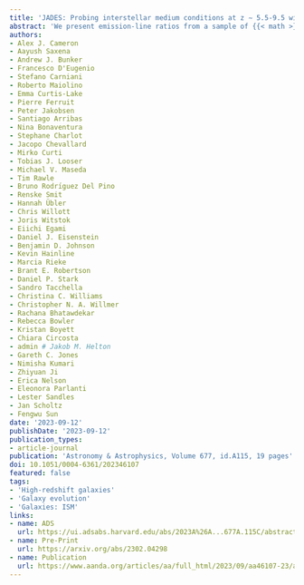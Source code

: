 ```yaml
---
title: 'JADES: Probing interstellar medium conditions at z ∼ 5.5-9.5 with ultra-deep JWST/NIRSpec spectroscopy'
abstract: 'We present emission-line ratios from a sample of {{< math >}}$27${{< /math >}} Lyman-break galaxies from {{< math >}}$z \sim 5.5-9.5${{< /math >}} with {{< math >}}$-17.0 < M_{1500} < -20.4${{< /math >}}, measured from ultra-deep JWST/NIRSpec multi-object spectroscopy from the JWST Advanced Deep Extragalactic Survey (JADES). We used a combination of {{< math >}}$28\ \mathrm{hours}${{< /math >}} deep PRISM/CLEAR and {{< math >}}$7\ \mathrm{hours}${{< /math >}} deep G395M/F290LP observations to measure, or place strong constraints on, ratios of widely studied rest-frame optical emission lines including {{< math >}}$\mathrm{H}\alpha${{< /math >}}, {{< math >}}$\mathrm{H}\beta${{< /math >}}, {{< math >}}$\mathrm{[OII]}\lambda\lambda3726,3729${{< /math >}}, {{< math >}}$\mathrm{[NeIII]}\lambda3869${{< /math >}}, {{< math >}}$\mathrm{[OIII]}\lambda4959${{< /math >}}, {{< math >}}$\mathrm{[OIII]}\lambda5007${{< /math >}}, {{< math >}}$\mathrm{[OI]}\lambda6300${{< /math >}}, {{< math >}}$\mathrm{[NII]}\lambda6583${{< /math >}}, and {{< math >}}$\mathrm{[SII]}\lambda\lambda6716,6731${{< /math >}} in individual {{< math >}}$z > 5.5${{< /math >}} spectra. We find that the emission-line ratios exhibited by these {{< math >}}$z \sim 5.5-9.5${{< /math >}} galaxies occupy clearly distinct regions of line-ratio space compared to typical {{< math >}}$z \sim 0-3${{< /math >}} galaxies, instead being more consistent with extreme populations of lower-redshift galaxies. This is best illustrated by the {{< math >}}$\mathrm{[OIII]}/\mathrm{[OII]}${{< /math >}} ratio, tracing interstellar medium (ISM) ionisation, in which we observe more than half of our sample to have {{< math >}}$\mathrm{[OIII]}/\mathrm{[OII]} > 10${{< /math >}}. Our high signal-to-noise spectra reveal more than an order of magnitude of scatter in line ratios such as {{< math >}}$\mathrm{[OII]}/\mathrm{H}\beta${{< /math >}} and {{< math >}}$\mathrm{[OIII]}/\mathrm{[OII]}${{< /math >}}, indicating significant diversity in the ISM conditions within the sample. We find no convincing detections of {{< math >}}$\mathrm{[NII]}\lambda6583${{< /math >}} in our sample, either in individual galaxies, or a stack of all G395M/F290LP spectra. The emission-line ratios observed in our sample are generally consistent with galaxies with extremely high ionisation parameters ({{< math >}}$\mathrm{log}_{10}(U) \sim 1.5${{< /math >}}), and a range of metallicities spanning from {{< math >}}$\sim\ 0.1 Z_{\odot}${{< /math >}} to higher than {{< math >}}$\sim\ 0.3 Z_{\odot}${{< /math >}}, suggesting we are probing low-metallicity systems undergoing periods of rapid star formation, driving strong radiation fields. These results highlight the value of deep observations in constraining the properties of individual galaxies, and hence probing diversity within galaxy population.'
authors:
- Alex J. Cameron
- Aayush Saxena
- Andrew J. Bunker
- Francesco D'Eugenio
- Stefano Carniani
- Roberto Maiolino
- Emma Curtis-Lake
- Pierre Ferruit
- Peter Jakobsen
- Santiago Arribas
- Nina Bonaventura
- Stephane Charlot
- Jacopo Chevallard
- Mirko Curti
- Tobias J. Looser
- Michael V. Maseda
- Tim Rawle
- Bruno Rodrı́guez Del Pino
- Renske Smit
- Hannah Übler
- Chris Willott
- Joris Witstok
- Eiichi Egami
- Daniel J. Eisenstein
- Benjamin D. Johnson
- Kevin Hainline
- Marcia Rieke
- Brant E. Robertson
- Daniel P. Stark
- Sandro Tacchella
- Christina C. Williams
- Christopher N. A. Willmer
- Rachana Bhatawdekar
- Rebecca Bowler
- Kristan Boyett
- Chiara Circosta
- admin # Jakob M. Helton
- Gareth C. Jones
- Nimisha Kumari
- Zhiyuan Ji
- Erica Nelson
- Eleonora Parlanti
- Lester Sandles
- Jan Scholtz
- Fengwu Sun
date: '2023-09-12'
publishDate: '2023-09-12'
publication_types:
- article-journal
publication: 'Astronomy & Astrophysics, Volume 677, id.A115, 19 pages'
doi: 10.1051/0004-6361/202346107
featured: false
tags:
- 'High-redshift galaxies'
- 'Galaxy evolution'
- 'Galaxies: ISM'
links:
- name: ADS
  url: https://ui.adsabs.harvard.edu/abs/2023A%26A...677A.115C/abstract
- name: Pre-Print
  url: https://arxiv.org/abs/2302.04298
- name: Publication
  url: https://www.aanda.org/articles/aa/full_html/2023/09/aa46107-23/aa46107-23.html
---
```

